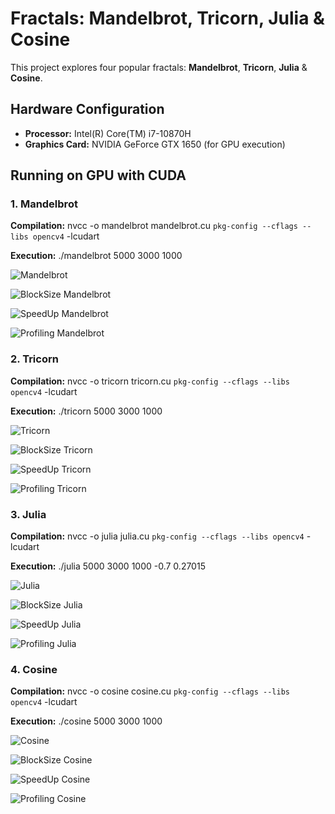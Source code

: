# Fractals: Mandelbrot, Tricorn, Julia & Cosine

This project explores four popular fractals: **Mandelbrot**, **Tricorn**, **Julia** & **Cosine**.

## Hardware Configuration

- **Processor:** Intel(R) Core(TM) i7-10870H
- **Graphics Card:** NVIDIA GeForce GTX 1650 (for GPU execution)

## Running on GPU with CUDA

### 1. Mandelbrot

**Compilation:**
nvcc -o mandelbrot mandelbrot.cu `pkg-config --cflags --libs opencv4` -lcudart

**Execution:**
./mandelbrot 5000 3000 1000

![Mandelbrot](img_fractals/CUDA_mandelbrot.png)

![BlockSize Mandelbrot](results/BlockSize_Mandelbrot.png)

![SpeedUp Mandelbrot](results/SpeedUp_Mandelbrot.png)

![Profiling Mandelbrot](results/Profiling_Mandelbrot.png)

### 2. Tricorn

**Compilation:**
nvcc -o tricorn tricorn.cu `pkg-config --cflags --libs opencv4` -lcudart

**Execution:**
./tricorn 5000 3000 1000

![Tricorn](img_fractals/CUDA_tricorn.png)

![BlockSize Tricorn](results/BlockSize_Tricorn.png)

![SpeedUp Tricorn](results/SpeedUp_Tricorn.png)

![Profiling Tricorn](results/Profiling_Tricorn.png)

### 3. Julia

**Compilation:**
nvcc -o julia julia.cu `pkg-config --cflags --libs opencv4` -lcudart

**Execution:**
./julia 5000 3000 1000 -0.7 0.27015

![Julia](img_fractals/CUDA_julia.png)

![BlockSize Julia](results/BlockSize_Mandelbrot.png)

![SpeedUp Julia](results/SpeedUp_Julia.png)

![Profiling Julia](results/Profiling_Julia.png)

### 4. Cosine

**Compilation:**
nvcc -o cosine cosine.cu `pkg-config --cflags --libs opencv4` -lcudart

**Execution:**
./cosine 5000 3000 1000

![Cosine](img_fractals/CUDA_cosine.png)

![BlockSize Cosine](results/BlockSize_Cosine.png)

![SpeedUp Cosine](results/SpeedUp_Cosine.png)

![Profiling Cosine](results/Profiling_Cosine.png)
